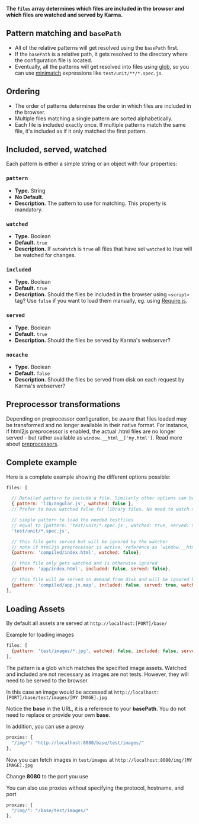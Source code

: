 **The `files` array determines which files are included in the browser and which files are watched and served by Karma.**


## Pattern matching and `basePath`
- All of the relative patterns will get resolved using the `basePath` first.
- If the `basePath` is a relative path, it gets resolved to the
  directory where the configuration file is located.
- Eventually, all the patterns will get resolved into files using
  [glob], so you can use [minimatch] expressions like `test/unit/**/*.spec.js`.


## Ordering
- The order of patterns determines the order in which files are included in the browser.
- Multiple files matching a single pattern are sorted alphabetically.
- Each file is included exactly once. If multiple patterns match the
  same file, it's included as if it only matched the first pattern.


## Included, served, watched
Each pattern is either a simple string or an object with four properties:

### `pattern`
* **Type.** String
* **No Default.**
* **Description.** The pattern to use for matching. This property is mandatory.

### `watched`
* **Type.** Boolean
* **Default.** `true`
* **Description.**  If `autoWatch` is `true` all files that have set `watched` to true will be watched for changes.

### `included`
* **Type.** Boolean
* **Default.** `true`
* **Description.** Should the files be included in the browser using
    `<script>` tag? Use `false` if you want to load them manually, eg.
    using [Require.js](../plus/requirejs.html).

### `served`
* **Type.** Boolean
* **Default.** `true`
* **Description.** Should the files be served by Karma's webserver?

### `nocache`
* **Type.** Boolean
* **Default.** `false`
* **Description.** Should the files be served from disk on each request by Karma's webserver?


## Preprocessor transformations
Depending on preprocessor configuration, be aware that files loaded may be transformed and no longer available in
their native format. For instance, if html2js preprocessor is enabled, the actual .html files are no longer
served - but rather available as `window.__html__['my.html']`. Read more about [preprocessors].


## Complete example
Here is a complete example showing the different options possible:
```javascript
files: [

  // Detailed pattern to include a file. Similarly other options can be used
  { pattern: 'lib/angular.js', watched: false },
  // Prefer to have watched false for library files. No need to watch them for changes

  // simple pattern to load the needed testfiles
  // equal to {pattern: 'test/unit/*.spec.js', watched: true, served: true, included: true}
  'test/unit/*.spec.js',

  // this file gets served but will be ignored by the watcher
  // note if html2js preprocessor is active, reference as `window.__html__['compiled/index.html']`
  {pattern: 'compiled/index.html', watched: false},

  // this file only gets watched and is otherwise ignored
  {pattern: 'app/index.html', included: false, served: false},

  // this file will be served on demand from disk and will be ignored by the watcher
  {pattern: 'compiled/app.js.map', included: false, served: true, watched: false, nocache: true}
],
```

## Loading Assets
By default all assets are served at `http://localhost:[PORT]/base/`

Example for loading images

```javascript
files: [
  {pattern: 'test/images/*.jpg', watched: false, included: false, served: true, nocache: false}
],
```

The pattern is a glob which matches the specified image assets. Watched and included are not necessary as images are not tests. However, they will need to be served to the browser.

In this case an image would be accessed at `http://localhost:[PORT]/base/test/images/[MY IMAGE].jpg`

Notice the **base** in the URL, it is a reference to your **basePath**. You do not need to replace or provide your own **base**.

In addition, you can use a proxy

```javascript
proxies: {
  "/img/": "http://localhost:8080/base/test/images/"
},
```

Now you can fetch images in `test/images` at `http://localhost:8080/img/[MY IMAGE].jpg`

Change **8080** to the port you use

You can also use proxies without specifying the protocol, hostname, and port

```javascript
proxies: {
  "/img/": "/base/test/images/"
},
```


[glob]: https://github.com/isaacs/node-glob
[preprocessors]: preprocessors.html
[minimatch]: https://github.com/isaacs/minimatch
